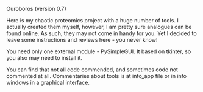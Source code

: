 Ouroboros (version 0.7)

Here is my chaotic proteomics project with a huge number of tools. I actually created  them myself, however,
I am pretty sure analogues can be found online. As such, they may not come in handy for you. Yet I decided to leave some instructions and reviews here  - you never know!

You need only one external module - PySimpleGUI. It based on tkinter, so you also may need to install it.

You can find that not all code commended, and sometimes code not commented at all. Commentaries about tools is at info_app file or in info windows in a graphical interface.